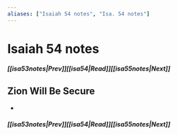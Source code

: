 ```yaml
---
aliases: ["Isaiah 54 notes", "Isa. 54 notes"]
---
```

# Isaiah 54 notes
##### <span class=arrow-left></span>[[isa53notes|Prev]]<span class=navigation-separator></span>[[isa54|Read]]<span class=navigation-separator></span>[[isa55notes|Next]]<span class=arrow-right></span>
## Zion Will Be Secure
- 
##### <span class=arrow-left></span>[[isa53notes|Prev]]<span class=navigation-separator></span>[[isa54|Read]]<span class=navigation-separator></span>[[isa55notes|Next]]<span class=arrow-right></span>